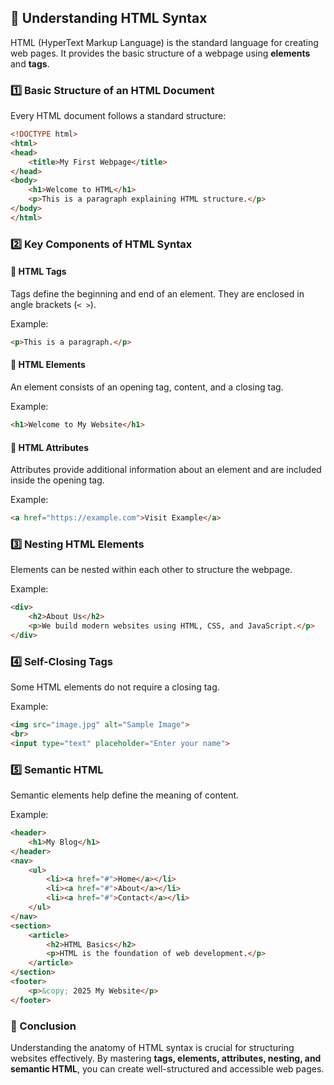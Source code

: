  

## 📌 Understanding HTML Syntax

HTML (HyperText Markup Language) is the standard language for creating web pages. It provides the basic structure of a webpage using **elements** and **tags**.

### **1️⃣ Basic Structure of an HTML Document**
Every HTML document follows a standard structure:

```html
<!DOCTYPE html>
<html>
<head>
    <title>My First Webpage</title>
</head>
<body>
    <h1>Welcome to HTML</h1>
    <p>This is a paragraph explaining HTML structure.</p>
</body>
</html>
```

### **2️⃣ Key Components of HTML Syntax**

#### **📌 HTML Tags**
Tags define the beginning and end of an element. They are enclosed in angle brackets (`< >`).

Example:
```html
<p>This is a paragraph.</p>
```

#### **📌 HTML Elements**
An element consists of an opening tag, content, and a closing tag.

Example:
```html
<h1>Welcome to My Website</h1>
```

#### **📌 HTML Attributes**
Attributes provide additional information about an element and are included inside the opening tag.

Example:
```html
<a href="https://example.com">Visit Example</a>
```

### **3️⃣ Nesting HTML Elements**
Elements can be nested within each other to structure the webpage.

Example:
```html
<div>
    <h2>About Us</h2>
    <p>We build modern websites using HTML, CSS, and JavaScript.</p>
</div>
```

### **4️⃣ Self-Closing Tags**
Some HTML elements do not require a closing tag.

Example:
```html
<img src="image.jpg" alt="Sample Image">
<br>
<input type="text" placeholder="Enter your name">
```

### **5️⃣ Semantic HTML**
Semantic elements help define the meaning of content.

Example:
```html
<header>
    <h1>My Blog</h1>
</header>
<nav>
    <ul>
        <li><a href="#">Home</a></li>
        <li><a href="#">About</a></li>
        <li><a href="#">Contact</a></li>
    </ul>
</nav>
<section>
    <article>
        <h2>HTML Basics</h2>
        <p>HTML is the foundation of web development.</p>
    </article>
</section>
<footer>
    <p>&copy; 2025 My Website</p>
</footer>
```

### **🚀 Conclusion**
Understanding the anatomy of HTML syntax is crucial for structuring websites effectively. By mastering **tags, elements, attributes, nesting, and semantic HTML**, you can create well-structured and accessible web pages.

